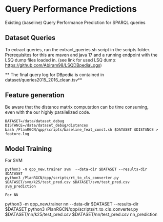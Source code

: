 # Query Performance Predictions
Existing (baseline) Query Performance Prediction for SPARQL queries

## Dataset Queries
To extract queries, run the extract_queries.sh script in the scripts folder.
Prerequisites for this are maven and java 17 and a running endpoint with the LSQ dump files loaded in. (see link for used LSQ dump: https://github.com/Abiram98/LSQDBpediaLogs)

** The final query log for DBpedia is contained in dataset/queries2015_2016_clean.tsv**


## Feature generation
Be aware that the distance matrix computation can be time consuming, even with the our highly parallelized code.
```
DATASET=/data/dataset_debug
DISTANCE=/data/dataset_debug/distances
bash /PlanRGCN/qpp/scripts/baseline_feat_const.sh $DATASET $DISTANCE > feature.log
```

## Model Training
For SVM
````
python3 -m qpp_new.trainer svm  --data-dir $DATASET --results-dir $DATASET
python3 /PlanRGCN/qpp/scripts/rt_to_cls_converter.py $DATASET/svm/k25/test_pred.csv $DATASET/svm/test_pred.csv svm_prediction
```
For NN
````
python3 -m qpp_new.trainer nn  --data-dir $DATASET --results-dir $DATASET
python3 /PlanRGCN/qpp/scripts/rt_to_cls_converter.py $DATASET/nn/k25/test_pred.csv $DATASET/nn/test_pred.csv nn_prediction
```